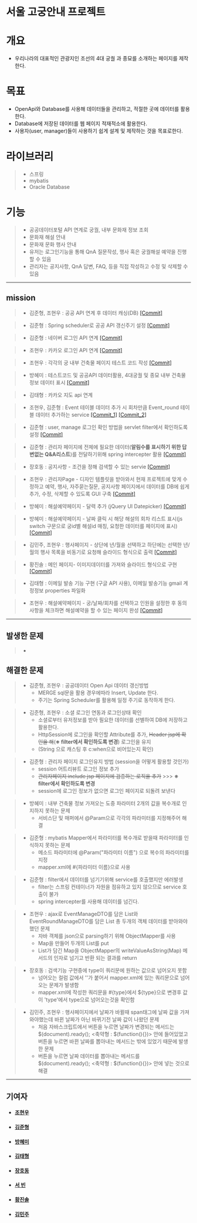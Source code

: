 서울 고궁안내 프로젝트
=================

# 개요
* 우리나라의 대표적인 관광지인 조선의 4대 궁궐 과 종묘를 소개하는 페이지를 제작한다.

# 목표
* OpenApi와 Database를 사용해 데이터들을 관리하고, 적절한 곳에 데이터를 활용한다.
* Database에 저장된 데이터를 웹 페이지 적재적소에 활용한다.
* 사용자(user, manager)들이 사용하기 쉽게 설계 및 제작하는 것을 목표로한다.

# 라이브러리
> * 스프링
> * mybatis
> * Oracle Database

# 기능
> * 공공데이터포털 API 연계로 궁궐, 내부 문화재 정보 조회
> * 문화재 해설 안내
> * 문화재 문화 행사 안내
> * 유저는 로그인기능을 통해 QnA 질문작성, 행사 혹은 궁궐해설 예약을 진행할 수 있음
> * 관리자는 공지사항, QnA 답변, FAQ, 등을 직접 작성하고 수정 및 삭제할 수 있음

***

## mission
> * 김준형, 조현우 : 공공 API 연계 후 데이터 캐싱(DB) [[Commit]](https://github.com/kimj0131/royal_project/commit/b2bce768f3d814af2542e768a4397b3d1be525f8)

> * 김준형 : Spring scheduler로 공공 API 갱신주기 설정 [[Commit]](https://github.com/kimj0131/royal_project/commit/33482572463fdb34d4146daf1298d9ea5e3bc5da)

> * 김준형 : 네이버 로그인 API 연계 [[Commit]](https://github.com/kimj0131/royal_project/commit/4e2913ff5720284ab7ea7f97da3b6c5f3dd4e66b)

> * 조현우 : 카카오 로그인 API 연계 [[Commit]](https://github.com/kimj0131/royal_project/commit/7eb75f11a4e2cc01dd2f1e1aef8b4cf4b995b200)

> * 조현우 : 각각의 궁 내부 건축물 페이지 테스트 코드 작성 [[Commit]](https://github.com/kimj0131/royal_project/commit/1ca63792ed713a0112a4760b8fe12210915a52e3)

> * 방혜미 : 테스트코드 및 공공API 데이터활용, 4대궁궐 및 종묘 내부 건축물 정보 데이터 표시 [[Commit]](https://github.com/kimj0131/royal_project/commit/4d064e4af6bbd1177c85bf19ec7aa69d7ccdcd76)

> * 김태형 : 카카오 지도 api 연계

> * 조현우, 김준형 : Event 테이블 데이터 추가 시 회차만큼 Event_round 테이블 데이터 추가하는 service [[Commit_1]](https://github.com/kimj0131/royal_project/commit/df13ec3e732f5fa6803c16d42b58d2afc91e42a9) [[Commit_2]](https://github.com/kimj0131/royal_project/commit/f856a8d61cbe07e3e5bfee5becbc1c6204e3cc7c)

> * 김준형 : user, manage 로그인 확인 방법을 servlet filter에서 확인하도록 설정 [[Commit]](https://github.com/kimj0131/royal_project/commit/b9f155d03e6ee038dc20391c5d381a317744250e)

> * 김준형 : 관리자 페이지에 전체에 필요한 데이터(__알림수를 표시하기 위한 답변없는 Q&A리스트__)를 전달하기위해 spring intercepter 활용 [[Commit]](https://github.com/kimj0131/royal_project/commit/e2c1d534462ef27757f14a5147abf7fe4cbecea6)

> * 장호동 : 공지사항 - 조건을 정해 검색할 수 있는 servie [[Commit]](https://github.com/kimj0131/royal_project/commit/8fe27658d6cb29ba94be1aeedb7b85d5b7de13e6)

> * 조현우 : 관리자Page - 디자인 템플릿을 받아와서 현재 프로젝트에 맞게 수정하고 예약, 행사, 자주묻는질문, 공지사항 페이지에서 데이터를 DB에 쉽게 추가, 수정, 삭제할 수 있도록 GUI 구축 [[Commit]](https://github.com/kimj0131/royal_project/commit/5e743f0d5beccebd4ed739dfcbc97d80c72fe651)

> * 방혜미 : 해설예약페이지 - 달력 추가 (jQuery UI Datepicker) [[Commit]](https://github.com/kimj0131/royal_project/commit/5fc18c07c3f1e50a4e91a4b381fbd41b2d0a4bf2)

> * 방혜미 : 해설예약페이지 - 날짜 클릭 시 해당 해설의 회차 리스트 표시(js switch 구문으로 궁id별 해설id 매칭, 요청한 데이터를 페이지에 표시) [[Commit]](https://github.com/kimj0131/royal_project/commit/0f3b0e5d954c4804e922910b9a6c8a76fc95974f)

> * 김민주, 조현우 : 행사페이지 - 상단에 년/월을 선택하고 하단에는 선택한 년/월의 행사 목록을 비동기로 요청해 슬라이드 형식으로 출력 [[Commit]](https://github.com/kimj0131/royal_project/commit/8c85ad7ef50ec330a74b6e1d53d0f037b9549a35)

> * 황진솔 : 메인 페이지- 이미지데이터를 가져와 슬라이드 형식으로 구현 [[Commit]](https://github.com/kimj0131/royal_project/commit/610337a53065fe81f837647c619b85ed21def18f)

> * 김태형 : 이메일 발송 기능 구현 (구글 API 사용), 이메일 발송기능 gmail 계정정보 properties 파일화

> * 조현우 : 해설예약페이지 - 궁/날짜/회차를 선택하고 인원을 설정한 후 동의사항을 체크하면 해설예약을 할 수 있는 페이지 완성 [[Commit]](https://github.com/kimj0131/royal_project/commit/acbdc9238a40581477c47bca7f0aaa7e6bd643d7)
***

## 발생한 문제
> *  

## 해결한 문제
> * 김준형, 조현우 : 공공데이터 Open Api 데이터 갱신방법
>   + MERGE sql문을 활용 경우에따라 Insert, Update 한다.
>   + 주기는 Spring Scheduler를 활용해 일정 주기로 동작하게 한다.

> * 김준형, 조현우 : 소셜 로그인 연동과 로그인상태 확인
>   + 소셜로부터 유저정보를 받아 필요한 데이터를 선별하여 DB에 저장하고 활용한다.
>   + HttpSession에 로그인을 확인할 Attribute를 추가, ~~Header jsp에 확인을 해~~(__※ filter에서 확인하도록 변경__) 로그인을 유지 
>   + (String 으로 캐스팅 후 c:when으로 비어있는지 확인)

> * 김준형 : 관리자 페이지 로그인유지 방법 (session을 어떻게 활용할 것인가)
>   + session 어트리뷰트 로그인 정보 추가
>   + ~~관리자페이지 include jsp 페이지에 검증하는 로직을 추가~~ >>> __※ filter에서 확인하도록 변경__
>   + session에 로그인 정보가 없으면 로그인 페이지로 되돌려 보낸다

> * 방혜미 : 내부 건축물 정보 가져오는 도중 파라미터 2개의 값을 복수개로 인지하지 못하는 문제
>   + 서비스단 및 매퍼에서 @Param으로 각각의 파라미터를 지정해주어 해결

> * 김준형 : mybatis Mapper에서 파라미터를 복수개로 받을때 파라미터를 인식하지 못하는 문제
>   + 메소드 파라미터에 @Param("파라미터 이름") 으로 복수의 파라미터를 지정
>   + mapper.xml에 #{파라미터 이름}으로 사용

> * 김준형 : filter에서 데이터를 넘기기위해 service를 호출했지만 에러발생
>   + filter는 스프링 컨테이너가 자원을 점유하고 있지 않으므로 service 호출이 불가
>   + spring intercepter를 사용해 데이터를 넘긴다.

> * 조현우 : ajax로 EventManageDTO를 담은 List와 EventRoundManageDTO를 담은 List 총 두개의 객체 데이터를 받아와야 했던 문제
>   + 자바 객체를 json으로 parsing하기 위해 ObjectMapper를 사용
>   + Map을 만들어 두개의 List를 put
>   + List가 담긴 Map을 ObjectMapper의 writeValueAsString(Map) 메서드의 인자로 넘기고 반환 되는 결과를 return

> * 장호동 :  검색기능 구현중에 type이 쿼리문에 원하는 값으로 넘어오지 못함
>   + 넘어오는 컬럼 값에서 ''가 붙어서 mapper.xml에 있는 쿼리문으로 넘어오는 문제가 발생함 
>   + mapper.xml에 작성한 쿼리문을 #{type}에서 ${type}으로 변경후 값이 'type'에서 type으로 넘어오는것을 확인함

> * 김민주, 조현우 : 행사페이지에서 날짜가 바뀔때 span태그에 날짜 값을 가져와야했는데 바뀐 날짜가 아닌 바뀌기전 날짜 값이 나왔던 문제
>   + 처음 자바스크립트에서 버튼을 누르면 날짜가 변경되는 메서드는 $(document).ready(); <축약형 : $(function(){})> 안에 들어있었고 버튼을 누르면 바뀐 날짜를 뽑아내는 메서드는 밖에 있었기 때문에 발생한 문제
>   + 버튼을 누르면 날짜 데이터를 뽑아내는 메서드를 $(document).ready(); <축약형 : $(function(){})> 안에 넣는 것으로 해결

***
## 기여자
* #### [조현우](https://github.com/joehyunwoo)
* #### [김준형](https://github.com/kimj0131)
* #### [방혜미](https://github.com/hyemi-bang)
* #### [김태형](https://github.com/haru4637)
* #### [장호동](https://github.com/Hodongjjang)
* #### [서  빈](https://github.com/binibin99)
* #### [황진솔](https://github.com/ghkdwlsthf0112)
* #### [김민주](https://github.com/2LeimanS2)
